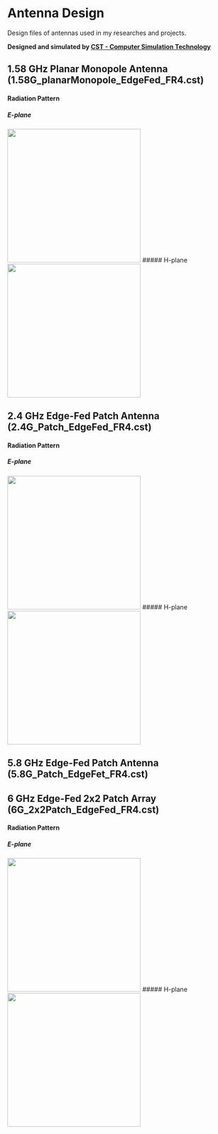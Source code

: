 # Antenna Design
Design files of antennas used in my researches and projects.

**Designed and simulated by [CST - Computer Simulation Technology](https://www.cst.com/)**

## 1.58 GHz Planar Monopole Antenna (1.58G_planarMonopole_EdgeFed_FR4.cst)

#### Radiation Pattern
##### E-plane
<img src="https://rawgit.com/rookiepeng/Antenna-Design/master/img/farfield/patternE_1.58G_planarMonopole_EdgeFed_FR4.svg" width="300">
##### H-plane
<img src="https://rawgit.com/rookiepeng/Antenna-Design/master/img/farfield/patternH_1.58G_planarMonopole_EdgeFed_FR4.svg" width="300">

## 2.4 GHz Edge-Fed Patch Antenna (2.4G_Patch_EdgeFed_FR4.cst)

#### Radiation Pattern
##### E-plane
<img src="https://rawgit.com/rookiepeng/Antenna-Design/master/img/farfield/patternE_2.4G_Patch_EdgeFed_FR4.svg" width="300">
##### H-plane
<img src="https://rawgit.com/rookiepeng/Antenna-Design/master/img/farfield/patternH_2.4G_Patch_EdgeFed_FR4.svg" width="300">

## 5.8 GHz Edge-Fed Patch Antenna (5.8G_Patch_EdgeFet_FR4.cst)

## 6 GHz Edge-Fed 2x2 Patch Array (6G_2x2Patch_EdgeFed_FR4.cst)

#### Radiation Pattern
##### E-plane
<img src="https://rawgit.com/rookiepeng/Antenna-Design/master/img/farfield/patternE_6G_2x2Patch_EdgeFed_FR4.svg" width="300">
##### H-plane
<img src="https://rawgit.com/rookiepeng/Antenna-Design/master/img/farfield/patternH_6G_2x2Patch_EdgeFed_FR4.svg" width="300">
